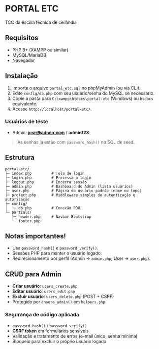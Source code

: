 # PORTAL ETC
TCC da escola técnica de ceilândia

## Requisitos
- PHP 8+ (XAMPP ou similar)
- MySQL/MariaDB
- Navegador

## Instalação
1. Importe o arquivo `portal_etc.sql` no phpMyAdmin (ou via CLI).
2. Edite `config/db.php` com seu usuário/senha do MySQL se necessário.
3. Copie a pasta para `C:\xampp\htdocs\portal-etc` (Windows) ou `htdocs` equivalente.
4. Acesse `http://localhost/portal-etc/`.

### Usuários de teste
- Admin: **jose@admin.com** / **admin123**
> As senhas já estão com `password_hash()` no SQL de seed.

## Estrutura
```
portal-etc/
├─ index.php         # Tela de login
├─ login.php         # Processa o login
├─ logout.php        # Encerra sessão
├─ admin.php         # Dashboard do Admin (lista usuários)
├─ user.php          # Página do usuário padrão (nome no topo)
├─ protect.php       # Middleware simples de autenticação e autorização
├─ config/
│  └─ db.php         # Conexão PDO
└─ partials/
   ├─ header.php     # Navbar Bootstrap
   └─ footer.php
```

## Notas importantes!
- Usa `password_hash()` e `password_verify()`.
- Sessões PHP para manter o usuário logado.
- Redirecionamento por perfil (Admin → `admin.php`, User → `user.php`).

## CRUD para Admin
- **Criar usuário**: `users_create.php`
- **Editar usuário**: `users_edit.php`
- **Excluir usuário**: `users_delete.php` (POST + CSRF)
- Protegido por `ensure_admin()` em `helpers.php`.

### Segurança de código aplicada
- `password_hash()` / `password_verify()`
- **CSRF token** em formulários sensíveis
- Validação e tratamento de erros (e-mail único, senha mínima)
- Bloqueio para excluir o próprio usuário logado
